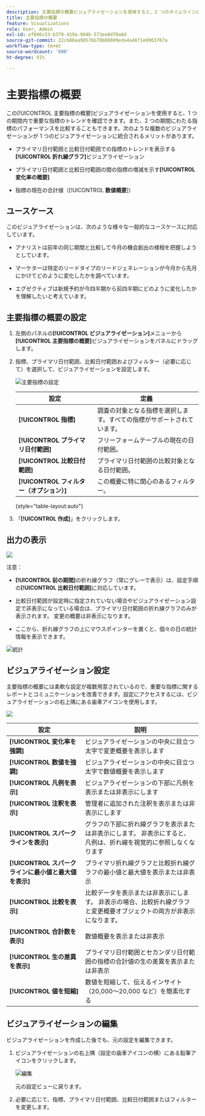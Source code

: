 ```yaml
---
description: 主要指標の概要ビジュアライゼーションを使用すると、2 つのタイムラインにわたる指標のパフォーマンスを比較できます。
title: 主要指標の概要
feature: Visualizations
role: User, Admin
exl-id: ef606c53-b370-419a-904b-573ee6d70a8d
source-git-commit: 22cb88aa98576b70b8b089eda4a46f1e8963767a
workflow-type: tm+mt
source-wordcount: '600'
ht-degree: 91%

---
```


# 主要指標の概要

この[!UICONTROL 主要指標の概要]ビジュアライゼーションを使用すると、1 つの期間内で重要な指標のトレンドを確認できます。また、2 つの期間にわたる指標のパフォーマンスを比較することもできます。次のような複数のビジュアライゼーションが 1 つのビジュアライゼーションに統合されるメリットがあります。

* プライマリ日付範囲と比較日付範囲での指標のトレンドを表示する&#x200B;**[!UICONTROL 折れ線グラフ]**&#x200B;ビジュアライゼーション

* プライマリ日付範囲と比較日付範囲の間の指標の増減を示す&#x200B;**[!UICONTROL 変化率の概要]**

* 指標の現在の合計値（[!UICONTROL **数値概要**]）

## ユースケース

このビジュアライゼーションは、次のような様々な一般的なユースケースに対応しています。

* アナリストは前年の同じ期間と比較して今月の機会創出の様相を把握しようとしています。

* マーケターは特定のリードタイプのリードジェネレーションが今月から先月にかけてどのように変化したかを調べています。

* エグゼクティブは新規予約が今四半期から前四半期にどのように変化したかを理解したいと考えています。

## 主要指標の概要の設定

1. 左側のパネルの&#x200B;**[!UICONTROL ビジュアライゼーション]**&#x200B;メニューから&#x200B;**[!UICONTROL 主要指標の概要]**&#x200B;ビジュアライゼーションをパネルにドラッグします。

1. 指標、プライマリ日付範囲、比較日付範囲およびフィルター（必要に応じて）を選択して、ビジュアライゼーションを設定します。

   ![主要指標の設定](assets/key-metric-config.png)

   | 設定 | 定義 |
   | --- | --- |
   | **[!UICONTROL 指標]** | 調査の対象となる指標を選択します。すべての指標がサポートされています。 |
   | **[!UICONTROL プライマリ日付範囲]** | フリーフォームテーブルの現在の日付範囲。 |
   | **[!UICONTROL 比較日付範囲]** | プライマリ日付範囲の比較対象となる日付範囲。 |
   | **[!UICONTROL フィルター（オプション）]** | この概要に特に関心のあるフィルター。 |

   {style="table-layout:auto"}

1. 「**[!UICONTROL 作成]**」をクリックします。

<!--## How the Key Metric Summary visualization handles the comparison date range

(This will probably release in January. Per Jaden Howell)

* If the primary date range is set to the panel date range, there are 2-6 options that are considered 'relative' to the primary date range. These usually include the previous period (same amount of time immediately proceeding the primary date range), and 52 weeks prior to that date range.

* If the comparison date range is set to one of the 'relative' options, upon updating the primary date range, the comparison date range updates to the period immediate preceding the panel date range.

* If your comparison date range is *not* set to a 'relative' option, then updating the panel date range changes your primary date range, but has no effect on the comparison date range.

**Example 1**

Primary date range is set to the panel's date range: 'Yesterday'
Comparison date range is set to a relative date range, one of: 'Previous day', 'Same day last week', 'Same day 4 weeks prior', 'Same day last month', 'Same day last year', or 'Same day 52 weeks prior'.
When I change the panel's date range to 'This month', the comparison date range will update to 'Previous month'.

**Example 2**
 
Primary date range is set to the panel's date range: 'Yesterday'
Comparison date range is set to a non-relative date range, such as 'Feb 2nd, 2022', 'Highest sales day', 'Last week', etc. 

>[!NOTE]
>
>Last week is relative to the day the project is opened on, but it is not based on the panel's date range of 'Yesterday'. In other cases, such as if the panel's date range was 'This week', it may be relative.

When you change the panel's date range to '4 days ago', the comparison date range remains at the previous selection. -->

## 出力の表示

![](assets/key-metric-output.png)

注意：

* **[!UICONTROL 前の期間]**&#x200B;の折れ線グラフ（常にグレーで表示）は、設定手順の&#x200B;**[!UICONTROL 比較日付範囲]**&#x200B;に対応しています。

* 比較日付範囲が設定時に指定されていない場合やビジュアライゼーション設定で非表示になっている場合は、プライマリ日付範囲の折れ線グラフのみが表示されます。 変更の概要は非表示になります。

* ここから、折れ線グラフの上にマウスポインターを置くと、個々の日の統計情報を表示できます。

![統計](assets/key-metric-output2.png)

## ビジュアライゼーション設定

主要指標の概要には柔軟な設定が複数用意されているので、重要な指標に関するレポートとコミュニケーションを改善できます。設定にアクセスするには、ビジュアライゼーションの右上隅にある歯車アイコンを使用します。

![](assets/key-metric-settings.png)

| 設定 | 説明 |
| --- | --- |
| **[!UICONTROL 変化率を強調]** | ビジュアライゼーションの中央に目立つ太字で変更概要を表示します |
| **[!UICONTROL 数値を強調]** | ビジュアライゼーションの中央に目立つ太字で数値概要を表示します |
| **[!UICONTROL 凡例を表示]** | ビジュアライゼーションの下部に凡例を表示または非表示にします |
| **[!UICONTROL 注釈を表示]** | 管理者に追加された注釈を表示または非表示にします |
| **[!UICONTROL スパークラインを表示]** | グラフの下部に折れ線グラフを表示または非表示にします。 非表示にすると、凡例は、折れ線を視覚的に参照しなくなります |
| **[!UICONTROL スパークラインに最小値と最大値を表示]** | プライマリ折れ線グラフと比較折れ線グラフの最小値と最大値を表示または非表示 |
| **[!UICONTROL 比較を表示]** | 比較データを表示または非表示にします。 非表示の場合、比較折れ線グラフと変更概要オブジェクトの両方が非表示になります。 |
| **[!UICONTROL 合計数を表示]** | 数値概要を表示または非表示 |
| **[!UICONTROL 生の差異を表示]** | プライマリ日付範囲とセカンダリ日付範囲の指標の合計値の生の差異を表示または非表示 |
| **[!UICONTROL 値を短縮]** | 数値を短縮して、伝えるインサイト（20,000～20,000 など）を簡素化する |

## ビジュアライゼーションの編集

ビジュアライゼーションを作成した後でも、元の設定を編集できます。

1. ビジュアライゼーションの右上隅（設定の歯車アイコンの横）にある鉛筆アイコンをクリックします。

   ![編集](assets/edit-icon.png)

   元の設定ビューに戻ります。

1. 必要に応じて、指標、プライマリ日付範囲、比較日付範囲またはフィルターを変更します。
